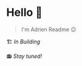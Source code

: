 Hello :wave:
============

> I'm Adrien Readme :wink:

:building_construction: _In Building_

:radio: _Stay tuned!_
